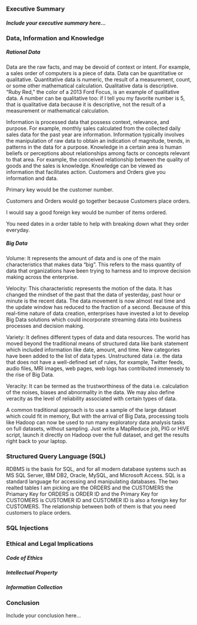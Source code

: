 ### Executive Summary
##### Include your executive summary here...

### Data, Information and Knowledge
##### Rational Data
Data are the raw facts, and may be devoid of context or intent.  For example, a sales order of computers is a piece of data.  Data can be quantitative or qualitative. Quantitative data is numeric, the result of a measurement, count, or some other mathematical calculation. Qualitative data is descriptive. “Ruby Red,” the color of a 2013 Ford Focus, is an example of qualitative data. A number can be qualitative too: if I tell you my favorite number is 5, that is qualitative data because it is descriptive, not the result of a measurement or mathematical calculation.

Information is processed data that possess context, relevance, and purpose.  For example, monthly sales calculated from the collected daily sales data for the past year are information. Information typically involves the manipulation of raw data to obtain an indication of magnitude, trends, in patterns in the data for a purpose.
Knowledge in a certain area is human beliefs or perceptions about relationships among facts or concepts relevant to that area.  For example, the conceived relationship between the quality of goods and the sales is knowledge.  Knowledge can be viewed as information that facilitates action.
Customers and Orders give you information and data.

Primary key would be the customer number.

Customers and Orders would go together because Customers place orders.

I would say a good foreign key would be number of items ordered.

You need dates in a order table to help with breaking down what they order everyday.

##### Big Data
Volume: It represents the amount of data and is one of the main characteristics that makes data “big”. This refers to the mass quantity of data that organizations have been trying to harness and to improve decision making across the enterprise.

Velocity: This characteristic represents the motion of the data. It has changed the mindset of the past that the data of yesterday, past hour or minute is the recent data. The data movement is now almost real time and the update window has reduced to the fraction of a second. Because of this real-time nature of data creation, enterprises have invested a lot to develop Big Data solutions which could incorporate streaming data into business processes and decision making.

Variety: It defines different types of data and data resources. The world has moved beyond the traditional means of structured data like bank statement which included information like date, amount, and time. New categories have been added to the list of data types. Unstructured data i.e. the data that does not have a well-defined set of rules, for example, Twitter feeds, audio files, MRI images, web pages, web logs has contributed immensely to the rise of Big Data.

Veracity: It can be termed as the trustworthiness of the data i.e. calculation of the noises, biases and abnormality in the data. We may also define veracity as the level of reliability associated with certain types of data.

A common traditional approach is to use a sample of the large dataset which could fit in memory, But with the arrival of Big Data, processing tools like Hadoop can now be used to run many exploratory data analysis tasks on full datasets, without sampling. Just write a MapReduce job, PIG or HIVE script, launch it directly on Hadoop over the full dataset, and get the results right back to your laptop.

### Structured Query Language (SQL)
RDBMS is the basis for SQL, and for all modern database systems such as MS SQL Server, IBM DB2, Oracle, MySQL, and Microsoft Access.
SQL is a standard language for accessing and manipulating databases.
The two realted tables I am picking are the ORDERS and the CUSTOMERS the Priamary Key for ORDERS is ORDER ID and the Primary Key for CUSTOMERS is CUSTOMER ID and CUSTOMER ID is also a foreign key for CUSTOMERS. The relationship between both of them is that you need customers to place orders.

### SQL Injections
### Ethical and Legal Implications
##### Code of Ethics
##### Intellectual Property
##### Information Collection
### Conclusion
Include your conclusion here...
